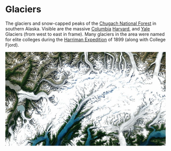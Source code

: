 # Glaciers

The glaciers and snow-capped peaks of the [Chugach National Forest](http://en.wikipedia.org/wiki/Chugach_National_Forest) in southern Alaska. Visible are the massive [Columbia](http://en.wikipedia.org/wiki/Columbia_Glacier_(Alaska)) [Harvard](http://en.wikipedia.org/wiki/Columbia_Glacier_(Alaska)), and [Yale](http://en.wikipedia.org/wiki/Yale_Glacier) Glaciers (from west to east in frame). Many glaciers in the area were named for elite colleges during the [Harriman Expedition](http://en.wikipedia.org/wiki/Harriman_Alaska_Expedition) of 1899 (along with College Fjord).

![Glaciers](screenshot.jpg)
